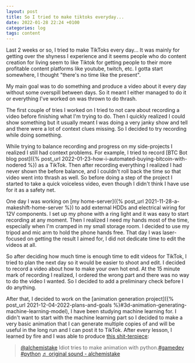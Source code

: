 ```yaml
---
layout: post
title: So I tried to make tiktoks everyday...
date: 2022-01-28 22:24 +0100
categories: log
tags: content
---
```

Last 2 weeks or so, I tried to make TikToks every day... It was mainly for getting over the shyness I experience and it seems people who do content creation for living seem to like Tiktok for getting people to their more profitable content platforms like youtube, twitch, etc. I gotta start somewhere, I thought "there's no time like the present".

My main goal was to do something and produce a video about it every day without some overspill between days. So it meant I either managed to do it or everything I've worked on was thrown to do thrash.

The first couple of tries I worked on I tried to not care about recording a video before finishing what I'm trying to do. Then I quickly realized I could show something but it usually meant I was doing a very janky show and tell and there were a lot of context clues missing. So I decided to try recording while doing something.

While trying to balance recording and progress on my side-projects I realized I still had context problems. For example, I tried to record [BTC Bot blog post]({% post_url 2022-01-23-how-i-automated-buying-bitcoin-with-nodered %}) as a TikTok. Then after recording everything I realized I had never shown the before balance, and I couldn't roll back the time so that video went into thrash as well. So before doing a step of the project I started to take a quick voiceless video, even though I didn't think I have use for it as a safety net.

One day I was working on [my home-server]({% post_url 2021-11-28-a-makeshift-home-server %}) to add external HDDs and electrical wiring for 12V components. I set up my phone with a ring light and it was easy to start recording at any moment. Then I realized I need my hands most of the time, especially when I'm cramped in my small storage room. I decided to use my tripod and mic arm to hold the phone hands free. That day I was laser-focused on getting the result I aimed for, I did not dedicate time to edit the videos at all.

So after deciding how much time is enough time to edit videos for TikTok, I tried to plan the next day so it would be easier to shoot and edit. I decided to record a video about how to make your own hot end. At the 15 minute mark of recording I realized, I ordered the wrong part and there was no way to do the video I wanted. So I decided to add a preliminary check before I do anything.

After that, I decided to work on the [animation generation project]({% post_url 2021-12-04-2022-plans-and-goals %}#3d-animation-generating-machine-learning-model), I have been studying machine learning for. I didn't want to start with the machine learning part so I decided to make a very basic animation that I can generate multiple copies of and will be useful in the long run and I can post it to TikTok. After every lesson, I learned by fire and I was able to produce [this shit-terpiece](https://www.tiktok.com/@alchemistake/video/7058016195244592390):

<blockquote class="tiktok-embed" cite="https://www.tiktok.com/@alchemistake/video/7058016195244592390" data-video-id="7058016195244592390" style="max-width: 605px;min-width: 325px;" > <section> <a target="_blank" title="@alchemistake" href="https://www.tiktok.com/@alchemistake">@alchemistake</a> Idiot tries to make animation with python.<a title="gamedev" target="_blank" href="https://www.tiktok.com/tag/gamedev">#gamedev</a> <a title="python" target="_blank" href="https://www.tiktok.com/tag/python">#python</a> <a target="_blank" title="♬ original sound - alchemistake" href="https://www.tiktok.com/music/original-sound-7058016182309653253">♬ original sound - alchemistake</a> </section> </blockquote> <script async src="https://www.tiktok.com/embed.js"></script>